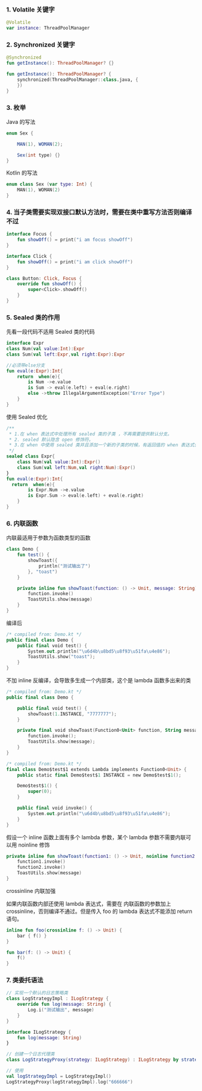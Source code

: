 ### 1. Volatile 关键字

```kotlin
@Volatile
var instance: ThreadPoolManager
```

### 2. Synchronized 关键字

```kotlin
@Synchronized
fun getInstance(): ThreadPoolManager? {}

fun getInstance(): ThreadPoolManager? {
    synchronized(ThreadPoolManager::class.java, {
    })
}
```

### 3. 枚举

Java 的写法

```java
enum Sex {

    MAN(1), WOMAN(2);

    Sex(int type) {}
}
```

Kotlin 的写法

```kotlin
enum class Sex (var type: Int) {
    MAN(1), WOMAN(2)
}
```
### 4. 当子类需要实现双接口默认方法时，需要在类中重写方法否则编译不过

```kotlin
interface Focus {
    fun showOff() = print("i am focus showOff")
}

interface Click {
    fun showOff() = print("i am click showOff")
}

class Button: Click, Focus {
    override fun showOff() {
        super<Click>.showOff()
    }
}
```
### 5. Sealed 类的作用

先看一段代码不适用 Sealed 类的代码

```kotlin
interface Expr
class Num(val value:Int):Expr
class Sum(val left:Expr,val right:Expr):Expr

//必须带else分支
fun eval(e:Expr):Int{
    return  when(e){
        is Num ->e.value
        is Sum -> eval(e.left) + eval(e.right)
        else ->throw IllegalArgumentException("Error Type")
    }
}
```
使用 Sealed 优化

```kotlin
/**
 * 1.在 when 表达式中处理所有 sealed 类的子类 ，不再需要提供默认分支。
 * 2. sealed 默认隐含 open 修饰符。
 * 3.在 when 中使用 sealed 类并且添加一个新的子类的时候，有返回值的 when 表达式会导致编译失败，它会告诉你哪里的代码必须要修改。
 */
sealed class Expr{
    class Num(val value:Int):Expr()
    class Sum(val left:Num,val right:Num):Expr()
}
fun eval(e:Expr):Int{
  return  when(e){
        is Expr.Num ->e.value
        is Expr.Sum -> eval(e.left) + eval(e.right)
    }
}
```
### 6. 内联函数

内联最适用于参数为函数类型的函数
```kotlin
class Demo {
    fun test() {
        showToast({
            println("测试输出了")
        }, "toast")
    }

    private inline fun showToast(function: () -> Unit, message: String) {
        function.invoke()
        ToastUtils.show(message)
    }
}
```
编译后
```kotlin
/* compiled from: Demo.kt */
public final class Demo {
    public final void test() {
        System.out.println("\u6d4b\u8bd5\u8f93\u51fa\u4e86");
        ToastUtils.show("toast");
    }
}
```

不加 inline 反编译，会导致多生成一个内部类，这个是 lambda 函数多出来的类

```kotlin
/* compiled from: Demo.kt */
public final class Demo {

    public final void test() {
        showToast(1.INSTANCE, "7777777");
    }

    private final void showToast(Function0<Unit> function, String message) {
        function.invoke();
        ToastUtils.show(message);
    }
}
```
```kotlin
/* compiled from: Demo.kt */
final class Demo$test$1 extends Lambda implements Function0<Unit> {
    public static final Demo$test$1 INSTANCE = new Demo$test$1();

    Demo$test$1() {
        super(0);
    }

    public final void invoke() {
        System.out.println("\u6d4b\u8bd5\u8f93\u51fa\u4e86");
    }
}
```

假设一个 inline 函数上面有多个 lambda 参数，某个 lambda 参数不需要内联可以用 noinline 修饰

```kotlin
private inline fun showToast(function1: () -> Unit, noinline function2: () -> Unit, message: String) {
    function1.invoke()
    function2.invoke()
    ToastUtils.show(message)
}
```
crossinline 内联加强

如果内联函数内部还使用 lambda 表达式，需要在 内联函数的参数加上 crossinline，否则编译不通过。但是传入 foo 的 lambda 表达式不能添加 return 语句。
```kotlin
inline fun foo(crossinline f: () -> Unit) {
    bar { f() }
}

fun bar(f: () -> Unit) {
    f()
}
```

### 7. 类委托语法
```kotlin
// 实现一个默认的日志策略类
class LogStrategyImpl : ILogStrategy {
    override fun log(message: String) {
        Log.i("测试输出", message)
    }
}

interface ILogStrategy {
    fun log(message: String)
}

// 创建一个日志代理类
class LogStrategyProxy(strategy: ILogStrategy) : ILogStrategy by strategy

// 使用
val logStrategyImpl = LogStrategyImpl()
LogStrategyProxy(logStrategyImpl).log("666666")
```
